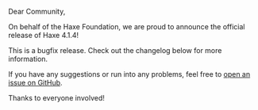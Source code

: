 Dear Community,

On behalf of the Haxe Foundation, we are proud to announce the official release of Haxe 4.1.4!

This is a bugfix release. Check out the changelog below for more information.

If you have any suggestions or run into any problems, feel free to [open an issue on GitHub](https://github.com/HaxeFoundation/haxe/issues).

Thanks to everyone involved!
